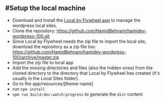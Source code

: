 #Setup the local machine
---------------------------
- Download and Install the [Local by Flywheel app](https://getflywheel.com/layout/local-by-flywheel/) to manage the wordpress local sites.
- Clone the repository: https://github.com/HamidBehnam/hamidev-wordpress-100.git
- Since Local by Flywheel needs the zip file to import the local site, download the repository as a zip file too: https://github.com/HamidBehnam/hamidev-wordpress-100/archive/master.zip 
- Import the zip file to local app
- Add the missing directories and files (also the hidden ones) from the cloned directory to the directory that Local by Flywheel has created (it's usually in the Local Sites folder).
- Go to the app/resources/[theme-name]
- run `npm install`
- `npm run build:dev:watch:progress` to generate the `dist` content